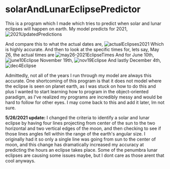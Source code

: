 # solarAndLunarEclipsePredictor

This is a program which I made which tries to predict when solar and lunar eclipses will happen on earth. My model predicts for 2021,![2021UpdatedPredictions](https://user-images.githubusercontent.com/37377528/120257038-6d834a80-c25d-11eb-89b9-f3c9041ab5ee.png)

And compare this to what the actual dates are,
![actualEclipses2021](https://user-images.githubusercontent.com/37377528/120106565-7b38b300-c12b-11eb-8ca0-3bb82728881f.png)
Which is highly accurate. And then to look at the specific times for, lets say, May 26, the actual times are 
![may26-2021EclipseTimes](https://user-images.githubusercontent.com/37377528/120106615-cb177a00-c12b-11eb-8eee-521c8a0482eb.png)
And for June 10th,
![june10Eclipse](https://user-images.githubusercontent.com/37377528/120106770-61e43680-c12c-11eb-9775-695575f3b16e.png)
November 19th, 
![nov19Eclipse](https://user-images.githubusercontent.com/37377528/120106785-732d4300-c12c-11eb-8c0b-f94b8ed80d35.png)
And lastly December 4th,
![dec4Eclipse](https://user-images.githubusercontent.com/37377528/120106799-7de7d800-c12c-11eb-844b-fbdae84fa211.png)

Admittedly, not all of the years I run through my model are always this accurate. One shortcoming of this program is that it does not model where the eclipse is seen on planet earth, as I was stuck on how to do this and plus I wanted to start learning how to program in the object-oriented paradigm, as I've realized my programs are incredibly messy and would be hard to follow for other eyes. I may come back to this and add it later, Im not sure.

**5/26/2021 update:** I changed the criteria to identify a solar and lunar eclipse by having four lines projecting from center of the sun to the two horizontal and two vertical edges of the moon, and then checking to see if those lines angles fell within the range of the earth's angular size. I originally had it so only a single line was going from sun to the center of moon, and this change has dramatically increased my accuracy at predicting the hours an eclipse takes place. Some of the penumbra lunar eclipses are causing some issues maybe, but I dont care as those arent that cool anyways.


